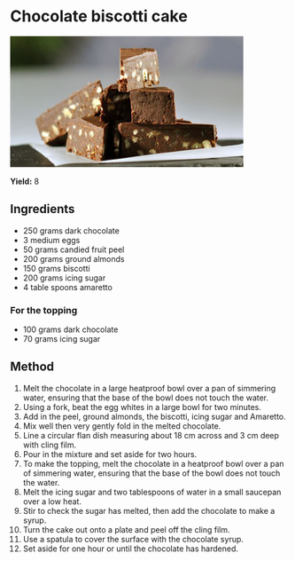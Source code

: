 # Chocolate biscotti cake

![Name](resources/biscotti.png)

**Yield:** 8

## Ingredients
- 250 grams dark chocolate
- 3 medium eggs
- 50 grams candied fruit peel
- 200 grams ground almonds
- 150 grams biscotti
- 200 grams icing sugar
- 4 table spoons amaretto

### For the topping
- 100 grams dark chocolate
- 70 grams icing sugar

## Method
1. Melt the chocolate in a large heatproof bowl over a pan of simmering water, ensuring that the base of the bowl does not touch the water.
1. Using a fork, beat the egg whites in a large bowl for two minutes. 
1. Add in the peel, ground almonds, the biscotti, icing sugar and Amaretto. 
1. Mix well then very gently fold in the melted chocolate.
1. Line a circular flan dish measuring about 18 cm across and 3 cm deep with cling film. 
1. Pour in the mixture and set aside for two hours.
1. To make the topping, melt the chocolate in a heatproof bowl over a pan of simmering water, ensuring that the base of the bowl does not touch the water.
1. Melt the icing sugar and two tablespoons of water in a small saucepan over a low heat.
1. Stir to check the sugar has melted, then add the chocolate to make a syrup.
1. Turn the cake out onto a plate and peel off the cling film. 
1. Use a spatula to cover the surface with the chocolate syrup. 
1. Set aside for one hour or until the chocolate has hardened.